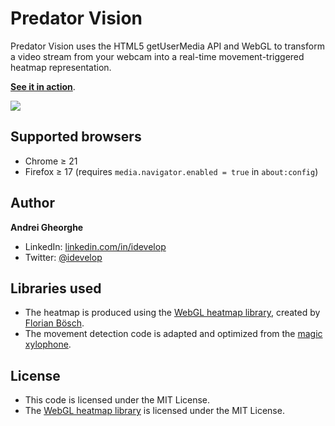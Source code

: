 Predator Vision
===============

Predator Vision uses the HTML5 getUserMedia API and WebGL to transform a video stream from your webcam into a real-time movement-triggered heatmap representation. 

**[See it in action](http://idevelop.github.com/predator-vision)**.

<img src="http://idevelop.github.com/predator-vision/images/screenshot.png" />

## Supported browsers

* Chrome &ge; 21
* Firefox &ge; 17 (requires `media.navigator.enabled = true` in `about:config`)

## Author

**Andrei Gheorghe**

* LinkedIn: [linkedin.com/in/idevelop](http://www.linkedin.com/in/idevelop)
* Twitter: [@idevelop](http://twitter.com/idevelop)

## Libraries used

* The heatmap is produced using the [WebGL heatmap library](http://codeflow.org/entries/2013/feb/04/high-performance-js-heatmaps/), created by [Florian Bösch](https://github.com/pyalot).
* The movement detection code is adapted and optimized from the [magic xylophone](http://www.adobe.com/devnet/html5/articles/javascript-motion-detection.html).

## License

- This code is licensed under the MIT License.
- The [WebGL heatmap library](https://github.com/pyalot/webgl-heatmap/) is licensed under the MIT License.

